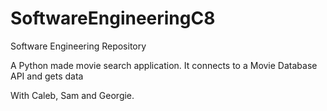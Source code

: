 # SoftwareEngineeringC8
Software Engineering Repository

A Python made movie search application. 
It connects to a Movie Database API and gets data 

With Caleb, Sam and Georgie.
